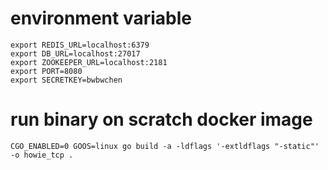 # environment variable
```
export REDIS_URL=localhost:6379
export DB_URL=localhost:27017
export ZOOKEEPER_URL=localhost:2181
export PORT=8080
export SECRETKEY=bwbwchen
```

# run binary on scratch docker image
```
CGO_ENABLED=0 GOOS=linux go build -a -ldflags '-extldflags "-static"' -o howie_tcp .
```